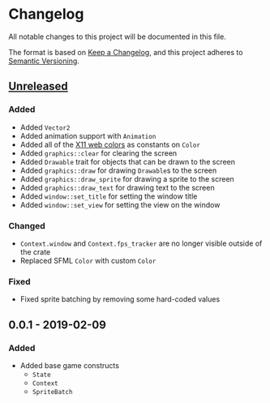 # Changelog

All notable changes to this project will be documented in this file.

The format is based on [Keep a Changelog](https://keepachangelog.com/en/1.0.0/),
and this project adheres to [Semantic Versioning](https://semver.org/spec/v2.0.0.html).

## [Unreleased]

### Added

- Added `Vector2`
- Added animation support with `Animation`
- Added all of the [X11 web colors](https://en.wikipedia.org/wiki/Web_colors#X11_color_names) as constants on `Color`
- Added `graphics::clear` for clearing the screen
- Added `Drawable` trait for objects that can be drawn to the screen
- Added `graphics::draw` for drawing `Drawable`s to the screen
- Added `graphics::draw_sprite` for drawing a sprite to the screen
- Added `graphics::draw_text` for drawing text to the screen
- Added `window::set_title` for setting the window title
- Added `window::set_view` for setting the view on the window

### Changed

- `Context.window` and `Context.fps_tracker` are no longer visible outside of the crate
- Replaced SFML `Color` with custom `Color`

### Fixed

- Fixed sprite batching by removing some hard-coded values

## 0.0.1 - 2019-02-09

### Added

- Added base game constructs
  - `State`
  - `Context`
  - `SpriteBatch`

[unreleased]: https://github.com/maxdeviant/peacock/compare/v0.0.1...HEAD
[0.0.1]: https://github.com/maxdeviant/peacock/compare/2e44af3...v0.0.1
